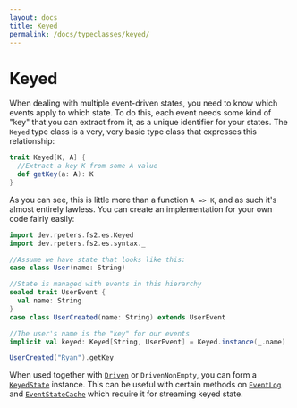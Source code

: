 ```yaml
---
layout: docs
title: Keyed
permalink: /docs/typeclasses/keyed/
---
```

# Keyed
When dealing with multiple event-driven states, you need to know which events apply to which state.
To do this, each event needs some kind of "key" that you can extract from it, as a unique identifier for your states.
The `Keyed` type class is a very, very basic type class that expresses this relationship:

```scala mdoc:compile-only
trait Keyed[K, A] {
  //Extract a key K from some A value
  def getKey(a: A): K
}
```

As you can see, this is little more than a function `A => K`, and as such it's almost entirely lawless.
You can create an implementation for your own code fairly easily:

```scala mdoc:silent
import dev.rpeters.fs2.es.Keyed
import dev.rpeters.fs2.es.syntax._

//Assume we have state that looks like this:
case class User(name: String)

//State is managed with events in this hierarchy
sealed trait UserEvent {
  val name: String
}
case class UserCreated(name: String) extends UserEvent

//The user's name is the "key" for our events
implicit val keyed: Keyed[String, UserEvent] = Keyed.instance(_.name)
```
```scala mdoc
UserCreated("Ryan").getKey
```

When used together with [`Driven`](driven.md) or `DrivenNonEmpty`, you can form a [`KeyedState`](keyedstate.md) instance.
This can be useful with certain methods on [`EventLog`](eventlog.md) and [`EventStateCache`](eventstatecache.md) which require it for streaming keyed state.
